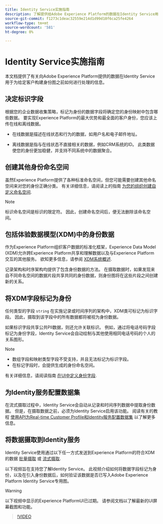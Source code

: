 ```yaml
---
title: Identity Service实施指南
description: 了解提供给Adobe Experience Platform的数据在Identity Service用于构建身份图之前如何进行处理。
source-git-commit: f1273c1deac32559e214d1d99d10f6ca25fe4264
workflow-type: tm+mt
source-wordcount: '581'
ht-degree: 0%

---
```


# Identity Service实施指南

本文档提供了有关向Adobe Experience Platform提供的数据在Identity Service用于为给定客户构建身份图之前如何进行处理的信息。

## 决定标识字段

根据您的企业数据收集策略，标记为身份的数据字段将确定您的身份映射中包含哪些数据。 要实现Experience Platform的最大优势和最全面的客户身份，您应该上传在线和离线数据。

* 在线数据是描述在线状态和行为的数据，如用户名和电子邮件地址。

* 离线数据是指与在线状态不直接相关的数据，例如CRM系统的ID。 此类数据使您的身份更加稳健，并支持不同系统中的数据聚合。

## 创建其他身份命名空间

虽然Experience Platform提供了各种标准命名空间，但您可能需要创建其他命名空间来对您的身份正确分类。 有关详细信息，请阅读上的指南 [为您的组织创建自定义命名空间](./features/namespaces.md).

>[!NOTE]
>
>标识命名空间是标识的限定符。 因此，创建命名空间后，便无法删除该命名空间。

## 包括体验数据模型(XDM)中的身份数据

作为Experience Platform组织客户数据的标准化框架，Experience Data Model (XDM)允许跨Experience Platform共享和理解数据以及与Experience Platform交互的其他服务。 欲知更多信息，请参阅 [XDM系统概述](../xdm/home.md).

记录架构和时序架构均提供了包含身份数据的方法。 在摄取数据时，如果发现来自不同命名空间的数据片段共享共同的身份数据，则身份图将在这些片段之间创建新的关系。

## 将XDM字段标记为身份

任何类型的字段 `string` 在实施记录或时间序列的架构中，XDM类可标记为标识字段。 因此，摄取到该字段中的所有数据都将被视为身份数据。

如果标识字段共享公共PII数据，则还允许关联标识。
例如，通过将电话号码字段标记为身份字段，Identity Service会自动绘制与其他使用相同电话号码的个人的关系图形。

>[!NOTE]
>
>* 数组字段和映射类型字段不受支持，并且无法标记为标识字段。
>* 在标记字段时，会提供生成的身份命名空间。

有关详细信息，请阅读指南 [在UI中定义身份字段](../xdm/ui/fields/identity.md).

## 为Identity服务配置数据集

在流式摄取过程中，Identity Service会自动从记录和时间序列数据中提取身份数据。 但是，在摄取数据之前，必须为Identity Service启用该功能。 阅读有关的教程  [使用API为Real-time Customer Profile和Identity服务配置数据集](../profile/tutorials/dataset-configuration.md) 以了解更多信息。

## 将数据摄取到Identity服务

Identity Service使用通过以下任一方式发送到Experience Platform的符合XDM的数据 [批量摄取](../ingestion/batch-ingestion/overview.md) 或 [流式摄取](../ingestion/streaming-ingestion/overview.md).

以下视频旨在支持您了解Identity Service。 此视频介绍如何将数据字段标记为身份，以及在引入身份数据后，如何验证该数据是否已写入Adobe Experience Platform Identity Service专用图。

>[!WARNING]
>
>以下视频中显示的Experience PlatformUI已过期。 请参阅文档以了解最新的UI屏幕截图和功能。

>[!VIDEO](https://video.tv.adobe.com/v/28167?quality=12&learn=on)
